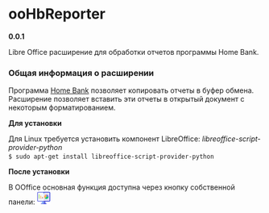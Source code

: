 # ooHbReporter 

**0.0.1**

Libre Office расширение для обработки отчетов программы Home Bank.  

### Общая информация о расширении
Программа [Home Bank](http://homebank.free.fr/en/index.php) позволяет копировать отчеты в буфер обмена. Расширение позволяет вставить эти отчеты в открытый документ с некоторым форматированием.  

**Для установки**  

Для Linux требуется установить компонент LibreOffice: *libreoffice-script-provider-python*  
``$ sudo apt-get install libreoffice-script-provider-python``  

**После установки**  

В OOffice основная функция доступна через кнопку собственной панели: ![Вставить](rep_16.png)   

